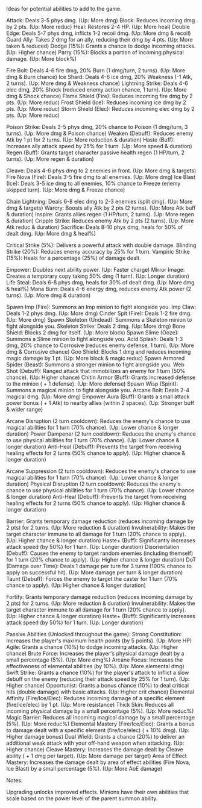 Ideas for potential abilities to add to the game. 


Attack: Deals 3-5 phys dmg. (Up: More dmg)
Block: Reduces incoming dmg by 2 pts. (Up: More reduc)
Heal: Restores 2-4 HP. (Up: More heal)
Double Edge: Deals 5-7 phys dmg, inflicts 1-2 recoil dmg. (Up: More dmg & recoil)
Guard Ally: Takes 2 dmg for an ally, reducing their dmg by 4 pts. (Up: More taken & reduced)
Dodge (15%): Grants a chance to dodge incoming attacks. (Up: Higher chance)
Parry (15%): Blocks a portion of incoming physical damage. (Up: More block%)

Fire Bolt: Deals 4-6 fire dmg, 20% Burn (1 dmg/turn, 2 turns). (Up: More dmg & Burn chance)
Ice Shard: Deals 4-6 ice dmg, 20% Weakness (-1 Atk, 2 turns). (Up: More dmg & Weakness chance)
Lightning Strike: Deals 4-6 elec dmg, 20% Shock (reduced enemy action chance, 1 turn). (Up: More dmg & Shock chance)
Flame Shield (Fire): Reduces incoming fire dmg by 2 pts. (Up: More reduc)
Frost Shield (Ice): Reduces incoming ice dmg by 2 pts. (Up: More reduc)
Storm Shield (Elec): Reduces incoming elec dmg by 2 pts. (Up: More reduc)

Poison Strike: Deals 3-5 phys dmg, 20% chance to Poison (1 dmg/turn, 3 turns). (Up: More dmg & Poison chance)
Weaken (Debuff): Reduces enemy Atk by 1 pt for 2 turns. (Up: More reduction & duration)
Haste (Buff): Increases ally attack speed by 25% for 1 turn. (Up: More speed & duration)
Regen (Buff): Grants target character passive health regen (1 HP/turn, 2 turns). (Up: More regen & duration)

Cleave: Deals 4-6 phys dmg to 2 enemies in front. (Up: More dmg & targets)
Fire Nova (Fire): Deals 3-5 fire dmg to all enemies. (Up: More dmg)
Ice Blast (Ice): Deals 3-5 ice dmg to all enemies, 10% chance to Freeze (enemy skipped turn). (Up: More dmg & Freeze chance)

Chain Lightning: Deals 6-8 elec dmg to 2-3 enemies (split dmg). (Up: More dmg & targets)
Warcry: Boosts ally Atk by 2 pts (2 turns). (Up: More Atk buff & duration)
Inspire: Grants allies regen (1 HP/turn, 2 turns). (Up: More regen & duration)
Cripple Strike: Reduces enemy Atk by 2 pts (2 turns). (Up: More Atk reduc & duration)
Sacrifice: Deals 8-10 phys dmg, heals for 50% of dealt dmg. (Up: More dmg & heal%)

Critical Strike (5%): Delivers a powerful attack with double damage.
Blinding Strike (20%): Reduces enemy accuracy by 25% for 1 turn.
Vampiric Strike (15%): Heals for a percentage (25%) of damage dealt.

Empower: Doubles next ability power. (Up: Faster charge)
Mirror Image: Creates a temporary copy taking 50% dmg (1 turn). (Up: Longer duration)
Life Steal: Deals 6-8 phys dmg, heals for 30% of dealt dmg. (Up: More dmg & heal%)
Mana Burn: Deals 4-6 energy dmg, reduces enemy Atk power (2 turns). (Up: More dmg & duration)

Spawn Imp (Fire): Summons an Imp minion to fight alongside you.
Imp Claw: Deals 1-2 phys dmg. (Up: More dmg)
Cinder Spit (Fire): Deals 1-2 fire dmg. (Up: More dmg)
Spawn Skeleton (Undead): Summons a Skeleton minion to fight alongside you.
Skeleton Strike: Deals 2 dmg. (Up: More dmg)
Bone Shield: Blocks 2 dmg for itself. (Up: More block)
Spawn Slime (Ooze): Summons a Slime minion to fight alongside you.
Acid Splash: Deals 1-3 dmg, 20% chance to Corrosive (reduces enemy defense, 1 turn). (Up: More dmg & Corrosive chance)
Goo Shield: Blocks 1 dmg and reduces incoming magic damage by 1 pt. (Up: More block & magic reduc)
Spawn Armored Spider (Beast): Summons a stronger minion to fight alongside you.
Web Shot (Debuff): Ranged attack that immobilizes an enemy for 1 turn (50% chance). (Up: Higher chance)
Chitin Armor (Buff): Grants increased defense to the minion ( + 1 defense). (Up: More defense)
Spawn Wisp (Spirit): Summons a magical minion to fight alongside you.
Arcane Bolt: Deals 2-4 magical dmg. (Up: More dmg)
Empower Aura (Buff): Grants a small attack power bonus ( + 1 Atk) to nearby allies (within 2 spaces). (Up: Stronger buff & wider range)

Arcane Disruption (2 turn cooldown): Reduces the enemy's chance to use magical abilities for 1 turn (70% chance). (Up: Lower chance & longer duration)
Power Dampener (2 turn cooldown): Reduces the enemy's chance to use physical abilities for 1 turn (70% chance). (Up: Lower chance & longer duration)
Anti-Heal (Debuff): Prevents the target from receiving healing effects for 2 turns (50% chance to apply). (Up: Higher chance & longer duration)

Arcane Suppression (2 turn cooldown): Reduces the enemy's chance to use magical abilities for 1 turn (70% chance). (Up: Lower chance & longer duration)
Physical Disruption (2 turn cooldown): Reduces the enemy's chance to use physical abilities for 1 turn (70% chance). (Up: Lower chance & longer duration)
Anti-Heal (Debuff): Prevents the target from receiving healing effects for 2 turns (50% chance to apply). (Up: Higher chance & longer duration)

Barrier: Grants temporary damage reduction (reduces incoming damage by 2 pts) for 2 turns. (Up: More reduction & duration)
Invulnerability: Makes the target character immune to all damage for 1 turn (20% chance to apply). (Up: Higher chance & longer duration)
Haste+ (Buff): Significantly increases attack speed (by 50%) for 1 turn. (Up: Longer duration)
Disorientation (Debuff): Causes the enemy to target random enemies (including themself) for 1 turn (20% chance to apply). (Up: Higher chance & longer duration)
DoT (Damage over Time): Deals 1 damage per turn for 3 turns (100% chance to apply on successful hit). (Up: More damage per turn & longer duration)
Taunt (Debuff): Forces the enemy to target the caster for 1 turn (70% chance to apply). (Up: Higher chance & longer duration)

Fortify: Grants temporary damage reduction (reduces incoming damage by 2 pts) for 2 turns. (Up: More reduction & duration)
Invulnerability: Makes the target character immune to all damage for 1 turn (20% chance to apply). (Up: Higher chance & longer duration)
Haste+ (Buff): Significantly increases attack speed (by 50%) for 1 turn. (Up: Longer duration)

Passive Abilities (Unlocked throughout the game):
Strong Constitution: Increases the player's maximum health points (by 5 points). (Up: More HP)
Agile: Grants a chance (10%) to dodge incoming attacks. (Up: Higher chance)
Brute Force: Increases the player's physical damage dealt by a small percentage (5%). (Up: More dmg%)
Arcane Focus: Increases the effectiveness of elemental abilities (by 10%). (Up: More elemental dmg)
Swift Strike: Grants a chance (10%) for the player's attack to inflict a slow debuff on the enemy (reducing their attack speed by 25% for 1 turn). (Up: Higher chance)
Opportunist: Grants a bonus chance (10%) to deal critical hits (double damage) with basic attacks. (Up: Higher crit chance)
Elemental Affinity (Fire/Ice/Elec): Reduces incoming damage of a specific element (fire/ice/elec) by 1 pt. (Up: More resistance)
Thick Skin: Reduces all incoming physical damage by a small percentage (5%). (Up: More reduc%)
Magic Barrier: Reduces all incoming magical damage by a small percentage (5%). (Up: More reduc%)
Elemental Mastery (Fire/Ice/Elec): Grants a bonus to damage dealt with a specific element (fire/ice/elec) ( + 10% dmg). (Up: Higher damage bonus)
Dual Wield: Grants a chance (20%) to deliver an additional weak attack with your off-hand weapon when attacking. (Up: Higher chance)
Cleave Mastery: Increases the damage dealt by Cleave ability ( + 1 dmg per target). (Up: More damage per target)
Area of Effect Mastery: Increases the damage dealt by area of effect abilities (Fire Nova, Ice Blast) by a small percentage (5%). (Up: More AoE damage)


Notes:

Upgrading unlocks improved effects.
Minions have their own abilities that scale based on the power level of the parent summon ability.

